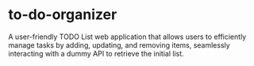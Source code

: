 # to-do-organizer
A user-friendly TODO List web application that allows users to efficiently manage tasks by adding, updating, and removing items, seamlessly interacting with a dummy API to retrieve the initial list.
